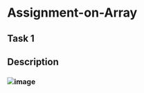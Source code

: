# Assignment-on-Array
## Task 1
## Description
### ![image](https://github.com/Nayem1503019/Assignment-on-Array/assets/106160241/f7c631f0-6f67-4596-85af-c0c00c3a697f)
